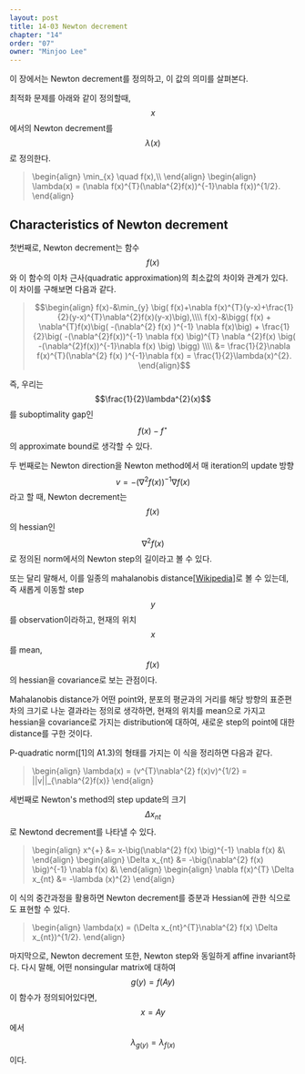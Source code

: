 ```yaml
---
layout: post
title: 14-03 Newton decrement
chapter: "14"
order: "07"
owner: "Minjoo Lee"
---
```

<script type="text/x-mathjax-config">
MathJax.Hub.Config({
    displayAlign: "center"
});
</script>

이 장에서는 Newton decrement를 정의하고, 이 값의 의미를 살펴본다.

최적화 문제를 아래와 같이 정의할때, $$x$$에서의 Newton decrement를 $$\lambda(x)$$로 정의한다.

>\begin{align}
>\min_{x} \quad f(x),\\\\
>\end{align}
>\begin{align}
>\lambda(x) = (\nabla f(x)^{T}(\nabla^{2}f(x))^{-1}\nabla f(x))^{1/2}.
>\end{align}

## Characteristics of Newton decrement
첫번째로, Newton decrement는 함수 $$f(x)$$와 이 함수의 이차 근사(quadratic approximation)의 최소값의 차이와 관계가 있다.
이 차이를 구해보면 다음과 같다.
>$$\begin{align}
>f(x)-&\min_{y} \big( f(x)+\nabla f(x)^{T}(y-x)+\frac{1}{2}(y-x)^{T}\nabla^{2}f(x)(y-x)\big),\\\\
>f(x)-&\bigg( f(x) + \nabla^{T}f(x)\big( -(\nabla^{2} f(x) )^{-1} \nabla f(x)\big) + \frac{1}{2}\big( -(\nabla^{2}f(x))^{-1} \nabla f(x) \big)^{T} \nabla ^{2}f(x) \big( -(\nabla^{2}f(x))^{-1}\nabla f(x) \big) \bigg) \\\\ 
>&= \frac{1}{2}\nabla f(x)^{T}(\nabla^{2} f(x) )^{-1}\nabla f(x) = \frac{1}{2}\lambda(x)^{2}.
>\end{align}$$

즉, 우리는 $$\frac{1}{2}\lambda^{2}(x)$$를 suboptimality gap인 $$f(x)-f^{\star}$$의 approximate bound로 생각할 수 있다.

두 번째로는 Newton direction을 Newton method에서 매 iteration의 update 방향 $$v = -(\nabla^{2}f(x))^{-1}\nabla f(x)$$라고 할 때, Newton decrement는 $$f(x)$$의 hessian인 $$\nabla^{2}f(x)$$로 정의된 norm에서의 Newton step의 길이라고 볼 수 있다. 

또는 달리 말해서, 이를 일종의 mahalanobis distance[[Wikipedia](https://en.wikipedia.org/wiki/Mahalanobis_distance)]로 볼 수 있는데, 즉 새롭게 이동할 step $$y$$를 observation이라하고, 현재의 위치 $$x$$를 mean, $$f(x)$$의 hessian을 covariance로 보는 관점이다. 

Mahalanobis distance가 어떤 point와, 분포의 평균과의 거리를 해당 방향의 표준편차의 크기로 나눈 결과라는 정의로 생각하면, 현재의 위치를 mean으로 가지고 hessian을 covariance로 가지는 distribution에 대하여, 새로운 step의 point에 대한 distance를 구한 것이다.

P-quadratic norm([1]의 A1.3)의 형태를 가지는 이 식을 정리하면 다음과 같다.

>\begin{align}
>\lambda(x) = (v^{T}\nabla^{2} f(x)v)^{1/2} = \|\|v\|\|_{\nabla^{2}f(x)}
>\end{align}

세번째로 Newton's method의 step update의 크기 $$\Delta x_{nt}$$로 Newtond decrement를 나타낼 수 있다.
>\begin{align}
>x^{+} &= x-\big(\nabla^{2} f(x) \big)^{-1} \nabla f(x) &\\ 
>\end{align}
>\begin{align}
>\Delta x_{nt} &= -\big(\nabla^{2} f(x) \big)^{-1} \nabla f(x) &\\
>\end{align}
>\begin{align}
>\nabla f(x)^{T} \Delta x_{nt} &= -\lambda (x)^{2}
>\end{align}

이 식의 중간과정을 활용하면 Newton decrement를 증분과 Hessian에 관한 식으로도 표현할 수 있다.
>\begin{align}
>\lambda(x) = (\Delta x_{nt}^{T}\nabla^{2} f(x) \Delta x_{nt})^{1/2}.
>\end{align}


마지막으로, Newton decrement 또한, Newton step와 동일하게 affine invariant하다. 다시 말해, 어떤 nonsingular matrix에 대하여 $$g(y) = f(Ay)$$이 함수가 정의되어있다면, $$x = Ay$$에서 $$\lambda_{g(y)} = \lambda_{f(x)}$$이다.